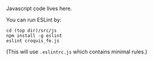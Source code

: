 Javascript code lives here.

You can run ESLint by:

```
cd (top dir)/src/js
npm install -g eslint
eslint croquis_fe.js
```

(This will use `.eslintrc.js` which contains minimal rules.)
